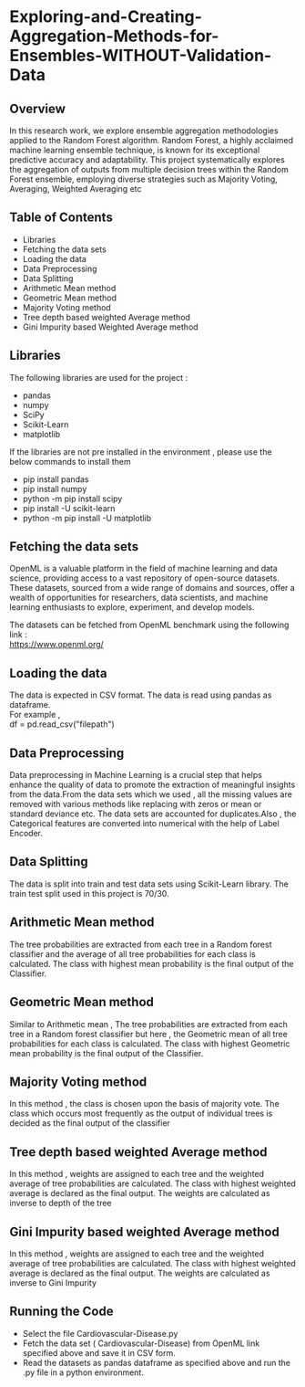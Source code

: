 # Exploring-and-Creating-Aggregation-Methods-for-Ensembles-WITHOUT-Validation-Data

## Overview 

In this research work, we explore ensemble aggregation methodologies applied to the Random Forest algorithm. Random Forest, a highly acclaimed machine learning ensemble technique, is known for its exceptional predictive accuracy and adaptability. This project systematically explores the aggregation of outputs from multiple decision trees within the Random Forest ensemble, employing diverse strategies such as Majority Voting, Averaging, Weighted Averaging etc

## Table of Contents
- Libraries
- Fetching the data sets
- Loading the data
- Data Preprocessing
- Data Splitting
- Arithmetic Mean method
- Geometric Mean method
- Majority Voting method
- Tree depth based weighted Average method
- Gini Impurity based Weighted Average method

## Libraries

The following libraries are used for the project :
 - pandas
 - numpy
 - SciPy
 - Scikit-Learn
 - matplotlib <br>

If the libraries are not pre installed in the environment , please use the below commands to install them
-  pip install pandas
-  pip install numpy
-  python -m pip install scipy
-  pip install -U scikit-learn
-  python -m pip install -U matplotlib

## Fetching the data sets
OpenML is a valuable platform in the field of machine learning and data science, providing access to a vast repository of open-source datasets. These datasets, sourced from a wide range of domains and sources, offer a wealth of opportunities for researchers, data scientists, and machine learning enthusiasts to explore, experiment, and develop models. <br>

The datasets can be fetched from OpenML benchmark using the following link : <br>
https://www.openml.org/

## Loading the data

The data is expected in CSV format. The data is read using pandas as dataframe. <br>
For example , <br>
df = pd.read_csv("filepath")

## Data Preprocessing

Data preprocessing in Machine Learning is a crucial step that helps enhance the quality of data to promote the extraction of meaningful insights from the data.From the data sets which we used , all the missing values are removed with various methods like replacing with zeros or mean or standard deviance etc. The data sets are accounted for duplicates.Also , the Categorical features are converted into numerical with the help of Label Encoder.

## Data Splitting
The data is split into train and test data sets using Scikit-Learn library. The train test split used in this project is 70/30.


## Arithmetic Mean method

The tree probabilities are extracted from each tree in a Random forest classifier and the average of all tree probabilities for each class is calculated. The class with highest mean probability is the final output of the Classifier.





## Geometric Mean method 
Similar to Arithmetic mean , The tree probabilities are extracted from each tree in a Random forest classifier but here ,  the Geometric mean of all tree probabilities for each class is calculated. The class with highest Geometric mean probability is the final output of the Classifier.




## Majority Voting method
In this method , the class is chosen upon the basis of majority vote. The class which occurs most frequently as the output of individual trees is decided as the final output of the classifier



## Tree depth based weighted Average method

In this method , weights are assigned to each tree and the weighted average of tree probabilities are calculated. The class with highest weighted average is declared as the final output.
The weights are calculated as inverse to depth of the tree


## Gini Impurity based weighted Average method

In this method , weights are assigned to each tree and the weighted average of tree probabilities are calculated. The class with highest weighted average is declared as the final output.
The weights are calculated as inverse to Gini Impurity




## Running the Code

- Select the file Cardiovascular-Disease.py
- Fetch the data set ( Cardiovascular-Disease) from OpenML link specified above and save it in CSV form.
- Read the datasets as pandas dataframe as specified above and run the .py file in a python environment.
